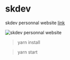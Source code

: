 # skdev
skdev personnal website
[link](https://skandal-dev.netlify.app/)

![skdev personnal website](https://repository-images.githubusercontent.com/440027697/f8c1835e-c911-497d-92ab-d47563b2f4eb)



> yarn install

> yarn start
